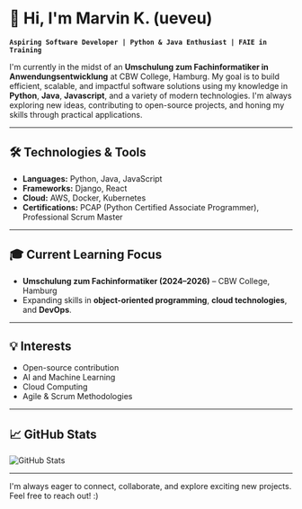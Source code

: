 

# 👋 Hi, I'm Marvin K. (ueveu)

**`Aspiring Software Developer | Python & Java Enthusiast | FAIE in Training`**

I'm currently in the midst of an **Umschulung zum Fachinformatiker in Anwendungsentwicklung** at CBW College, Hamburg. My goal is to build efficient, scalable, and impactful software solutions using my knowledge in **Python**, **Java**, **Javascript**, and a variety of modern technologies. I'm always exploring new ideas, contributing to open-source projects, and honing my skills through practical applications.

---

## 🛠️ Technologies & Tools

- **Languages:** Python, Java, JavaScript
- **Frameworks:** Django, React
- **Cloud:** AWS, Docker, Kubernetes
- **Certifications:** PCAP (Python Certified Associate Programmer), Professional Scrum Master
---

## 🎓 Current Learning Focus

- **Umschulung zum Fachinformatiker (2024–2026)** – CBW College, Hamburg
- Expanding skills in **object-oriented programming**, **cloud technologies**, and **DevOps**.

---

## 💡 Interests

- Open-source contribution
- AI and Machine Learning
- Cloud Computing 
- Agile & Scrum Methodologies


---

## 📈 GitHub Stats

![GitHub Stats](https://github-readme-stats.vercel.app/api?username=ueveu&show_icons=true&theme=radical)

---

I'm always eager to connect, collaborate, and explore exciting new projects. Feel free to reach out! :)
